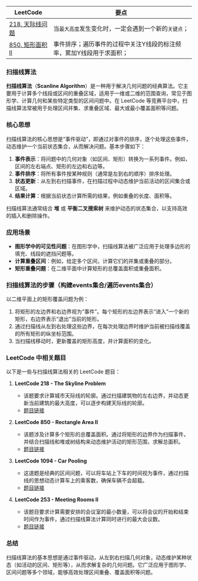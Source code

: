 |LeetCode|要点|
|--------------------------------|--------------------------------|
|[218. 天际线问题][github-leetcode-0218]|当`最大高度`发生变化时，一定会遇到一个新的`关键点`；|
|[850. 矩形面积 II][github-leetcode-0850]|事件排序；遍历事件的过程中关注Y线段的标注频率，累加Y线段用于求面积；|



### 扫描线算法
**扫描线算法**（**Scanline Algorithm**）是一种用于解决几何问题的经典算法。它主要用于计算多个线段或区间的重叠区域，适用于一维或二维的范围查询，常见于图形学、计算几何和某些特定类型的区间问题中。在 LeetCode 等竞赛平台中，扫描线算法常被用于处理区间并集、求重叠区域、最大或最小覆盖面积等问题。

### 核心思想
扫描线算法的核心思想是“事件驱动”，即通过对事件的排序，逐个处理这些事件，动态维护一个当前状态集合，从而解决问题。基本步骤如下：
1. **事件表示**：将问题中的几何对象（如区间、矩形）转换为一系列事件。例如，区间的左右端点、矩形的左边和右边等。
2. **事件排序**：将所有事件按某种规则（通常是左到右的顺序）排序处理。
3. **状态更新**：从左到右扫描事件，在扫描过程中动态维护当前活动的区间集合或区域。
4. **结果计算**：根据当前状态计算所需的结果，例如重叠的长度、面积等。

扫描线算法通常结合 **堆** 或 **平衡二叉搜索树** 来维护动态的状态集合，以支持高效的插入和删除操作。

### 应用场景
- **图形学中的可见性问题**：在图形学中，扫描线算法被广泛应用于处理多边形的填充、线段的遮挡问题等。
- **计算重叠区间**：例如，给定多个区间，计算它们的并集或重叠的部分。
- **矩形重叠问题**：在二维平面中计算矩形的总覆盖面积或重叠面积。
  
### 扫描线算法的步骤（构建events集合/遍历events集合）
以二维平面上的矩形覆盖问题为例：
1. 将矩形的左边界和右边界视为“事件”。每个矩形的左边界表示“进入”一个新的矩形，右边界表示“退出”当前的矩形。
2. 通过扫描线从左到右处理这些边界，在每次处理边界时维护当前被扫描线覆盖的所有矩形的纵坐标范围。
3. 当扫描线移动时，更新覆盖的矩形高度，并计算面积的变化。

### LeetCode 中相关题目
以下是一些与扫描线算法相关的 LeetCode 题目：

1. **LeetCode 218 - The Skyline Problem**
   - 该题要求计算城市天际线的轮廓。通过扫描建筑物的左右边界，并动态更新当前建筑的最大高度，可以逐步构建天际线的轮廓。
   - [题目链接](https://leetcode.com/problems/the-skyline-problem/)

2. **LeetCode 850 - Rectangle Area II**
   - 该题涉及计算多个矩形的总覆盖面积。通过将矩形的边界作为扫描事件，并结合扫描线和堆或树结构来动态维护活动的矩形范围，求解总面积。
   - [题目链接](https://leetcode.com/problems/rectangle-area-ii/)

3. **LeetCode 1094 - Car Pooling**
   - 这道题是经典的区间问题，可以将车站上下车的时间视为事件，通过扫描线的思想动态计算车上的乘客数，确保车辆不会超载。
   - [题目链接](https://leetcode.com/problems/car-pooling/)

4. **LeetCode 253 - Meeting Rooms II**
   - 该题目要求计算需要安排的会议室的最小数量，可以将会议的开始和结束时间作为事件，通过扫描线算法计算同时进行的最大会议数。
   - [题目链接](https://leetcode.com/problems/meeting-rooms-ii/)

### **总结**
扫描线算法的基本思想是通过事件驱动，从左到右扫描几何对象，动态维护某种状态（如活动的区间、矩形等），从而求解复杂的几何问题。它广泛应用于图形学、区间问题等多个领域，能够高效处理区间重叠、覆盖面积等问题。


[github-leetcode-0218]: ../../0218.%20The%20Skyline%20Problem/0218_getSkyline.h
[github-leetcode-0850]: ../../0850.%20Rectangle%20Area%20II/0850_rectangleArea.h
